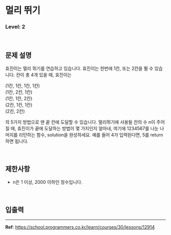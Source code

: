 # 멀리 뛰기

### Level: 2

<br>

## 문제 설명

효진이는 멀리 뛰기를 연습하고 있습니다. 효진이는 한번에 1칸, 또는 2칸을 뛸 수 있습니다. 칸이 총 4개 있을 때, 효진이는

(1칸, 1칸, 1칸, 1칸)   
(1칸, 2칸, 1칸)   
(1칸, 1칸, 2칸)   
(2칸, 1칸, 1칸)   
(2칸, 2칸)   

의 5가지 방법으로 맨 끝 칸에 도달할 수 있습니다. 멀리뛰기에 사용될 칸의 수 n이 주어질 때, 효진이가 끝에 도달하는 방법이 몇 가지인지 알아내, 여기에 1234567를 나눈 나머지를 리턴하는 함수, solution을 완성하세요. 예를 들어 4가 입력된다면, 5를 return하면 됩니다.

<br>

## 제한사항

- n은 1 이상, 2000 이하인 정수입니다.

<br>

## 입출력

---

**Ref**: https://school.programmers.co.kr/learn/courses/30/lessons/12914